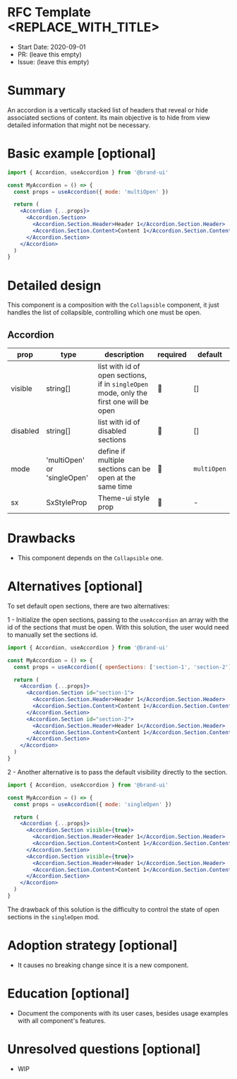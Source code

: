 # RFC Template <REPLACE_WITH_TITLE>

- Start Date: 2020-09-01
- PR: (leave this empty)
- Issue: (leave this empty)

# Summary

An accordion is a vertically stacked list of headers that reveal or hide
associated sections of content. Its main objective is to hide from view detailed
information that might not be necessary.

# Basic example [optional]

```jsx
import { Accordion, useAccordion } from '@brand-ui'

const MyAccordion = () => {
  const props = useAccordion({ mode: 'multiOpen' })

  return (
    <Accordion {...props}>
      <Accordion.Section>
        <Accordion.Section.Header>Header 1</Accordion.Section.Header>
        <Accordion.Section.Content>Content 1</Accordion.Section.Content>
      </Accordion.Section>
    </Accordion>
  )
}
```

# Detailed design

This component is a composition with the `Collapsible` component, it just handles
the list of collapsible, controlling which one must be open.

## Accordion

| prop    | type                        | description                                                                             | required | default     |
| ------- | --------------------------- | --------------------------------------------------------------------------------------- | -------- | ----------- |
| visible | string[]                    | list with id of open sections, if in `singleOpen` mode, only the first one will be open | 🚫       | []          |
| disabled | string[]                    | list with id of disabled sections                                                       | 🚫       | []          |
| mode    | 'multiOpen' or 'singleOpen' | define if multiple sections can be open at the same time                                | 🚫       | `multiOpen` |
| sx      | SxStyleProp                 | Theme-ui style prop                                                                     | 🚫       | -           |

# Drawbacks

- This component depends on the `Collapsible` one.

# Alternatives [optional]

To set default open sections, there are two alternatives:

1 - Initialize the open sections, passing to the `useAccordion` an array with
the id of the sections that must be open. With this solution, the user would
need to manually set the sections id.

```jsx
import { Accordion, useAccordion } from '@brand-ui'

const MyAccordion = () => {
  const props = useAccordion({ openSections: ['section-1', 'section-2'] })

  return (
    <Accordion {...props}>
      <Accordion.Section id="section-1">
        <Accordion.Section.Header>Header 1</Accordion.Section.Header>
        <Accordion.Section.Content>Content 1</Accordion.Section.Content>
      </Accordion.Section>
      <Accordion.Section id="section-2">
        <Accordion.Section.Header>Header 1</Accordion.Section.Header>
        <Accordion.Section.Content>Content 1</Accordion.Section.Content>
      </Accordion.Section>
    </Accordion>
  )
}
```

2 - Another alternative is to pass the default visibility directly to the
section.

```jsx
import { Accordion, useAccordion } from '@brand-ui'

const MyAccordion = () => {
  const props = useAccordion({ mode: 'singleOpen' })

  return (
    <Accordion {...props}>
      <Accordion.Section visible={true}>
        <Accordion.Section.Header>Header 1</Accordion.Section.Header>
        <Accordion.Section.Content>Content 1</Accordion.Section.Content>
      </Accordion.Section>
      <Accordion.Section visible={true}>
        <Accordion.Section.Header>Header 1</Accordion.Section.Header>
        <Accordion.Section.Content>Content 1</Accordion.Section.Content>
      </Accordion.Section>
    </Accordion>
  )
}
```

The drawback of this solution is the difficulty to control the state of open
sections in the `singleOpen` mod.

# Adoption strategy [optional]

- It causes no breaking change since it is a new component.

# Education [optional]

- Document the components with its user cases, besides usage examples with all
component's features.

# Unresolved questions [optional]

- WIP
